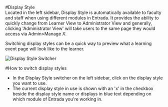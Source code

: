 #Display Style  
Located in the left sidebar, Display Style is automatically available to faculty and staff when using different modules in Entrada.  It provides the ability to quickly change from Learner View to Administrator View and generally, clicking 'Administrator View' will take users to the same page they would access via Admin>Manage *X*.

Switching display styles can be a quick way to preview what a learning event page will look like to the learner.

![Display Style Switcher](/img/usertools/displaystyle-me1.11.png)

#How to switch display styles  
* In the Display Style switcher on the left sidebar, click on the display style you want to use.
* The current display style in use is shown with an 'x' in the checkbox beside the display style name or displays in blue text depending on which module of Entrada you're working in.

